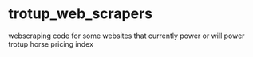 # trotup_web_scrapers
webscraping code for some websites that currently power or will power trotup horse pricing index
